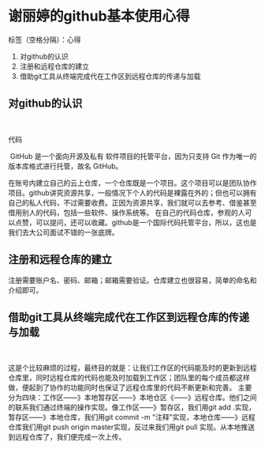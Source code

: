 # 谢丽婷的github基本使用心得

标签（空格分隔）：心得

 1. 对github的认识
 1. 注册和远程仓库的建立
 2. 借助git工具从终端完成代在工作区到远程仓库的传递与加载

## 对github的认识

​

代码

​	GitHub 是一个面向开源及私有 软件项目的托管平台，因为只支持 Git 作为唯一的版本库格式进行托管，故名 GitHub。

在账号内建立自己的云上仓库，一个仓库既是一个项目。这个项目可以是团队协作项目。
​	github讲究资源共享，一般情况下个人的代码是裸露在外的；但也可以拥有自己的私人代码，不过需要收费。正因为资源共享，我们就可以去参考、借鉴甚至借用别人的代码，包括一些软件、操作系统等。
在自己的代码仓库，参观的人可以点赞，可以提问，还可以收藏。github是一个国际代码托管平台，所以，这也是我们去大公司面试不错的一张底牌。

## 注册和远程仓库的建立
​	注册需要账户名、密码、邮箱；邮箱需要验证。仓库建立也很容易，简单的命名和介绍即可。

## 借助git工具从终端完成代在工作区到远程仓库的传递与加载
​

​	这是个比较麻烦的过程，最终目的就是：让我们工作区的代码能及时的更新到远程仓库里，同时远程仓库的代码也能及时加载到工作区；团队里的每个成员都这样做，便起到了协作的功能同时也保证了远程仓库里的代码不断更新和完善。
主要分为四块：工作区——》本地暂存区——》本地仓区《——》远程仓库。他们之间的联系我们通过终端的操作实现。像工作区——》暂存区，我们用git add .实现，暂存区——》本地仓库，我们用git commit -m "注释"实现，本地仓库——》远程仓库我们用git push origin master实现，反过来我们用git pull 实现。从本地推送到远程仓库了，我们便完成一次上传。